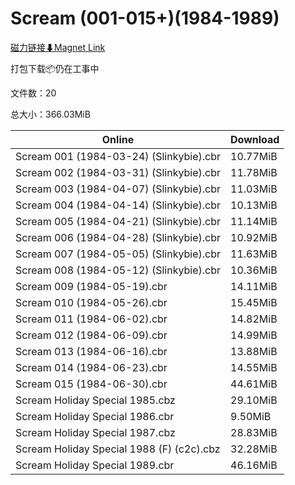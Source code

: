 # Scream (001-015+)(1984-1989)

[磁力链接⬇Magnet Link](magnet:?xt=urn:btih:65de47cabe45794e776f8e1a5d07c738a9c43123&dn=Scream%20%28001-015%2B%29%281984-1989%29)

打包下载📦仍在工事中

文件数：20

总大小：366.03MiB

Online | Download
--- | ---
Scream 001 (1984-03-24) (Slinkybie).cbr | 10.77MiB
Scream 002 (1984-03-31) (Slinkybie).cbr | 11.78MiB
Scream 003 (1984-04-07) (Slinkybie).cbr | 11.03MiB
Scream 004 (1984-04-14) (Slinkybie).cbr | 10.13MiB
Scream 005 (1984-04-21) (Slinkybie).cbr | 11.14MiB
Scream 006 (1984-04-28) (Slinkybie).cbr | 10.92MiB
Scream 007 (1984-05-05) (Slinkybie).cbr | 11.63MiB
Scream 008 (1984-05-12) (Slinkybie).cbr | 10.36MiB
Scream 009 (1984-05-19).cbr | 14.11MiB
Scream 010 (1984-05-26).cbr | 15.45MiB
Scream 011 (1984-06-02).cbr | 14.82MiB
Scream 012 (1984-06-09).cbr | 14.99MiB
Scream 013 (1984-06-16).cbr | 13.88MiB
Scream 014 (1984-06-23).cbr | 14.55MiB
Scream 015 (1984-06-30).cbr | 44.61MiB
Scream Holiday Special 1985.cbz | 29.10MiB
Scream Holiday Special 1986.cbr | 9.50MiB
Scream Holiday Special 1987.cbz | 28.83MiB
Scream Holiday Special 1988 (F) (c2c).cbz | 32.28MiB
Scream Holiday Special 1989.cbr | 46.16MiB